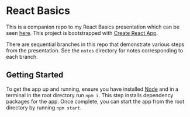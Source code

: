 # React Basics

This is a companion repo to my React Basics presentation which can be seen [here](https://docs.google.com/presentation/d/1xwwZ18WHw5oINXmU6PpcpbpBiXRVN2CiFw2VHdlnp94/edit#slide=id.g80e66206f5_0_245). This project is bootstrapped with [Create React App](https://github.com/facebook/create-react-app).

There are sequential branches in this repo that demonstrate various steps from the presentation. See the `notes` directory for notes corresponding to each branch.

## Getting Started

To get the app up and running, ensure you have installed [Node](https://nodejs.org/en/) and in a terminal in the root directory run `npm i`. This step installs dependency packages for the app. Once complete, you can start the app from the root directory by running `npm start`.
